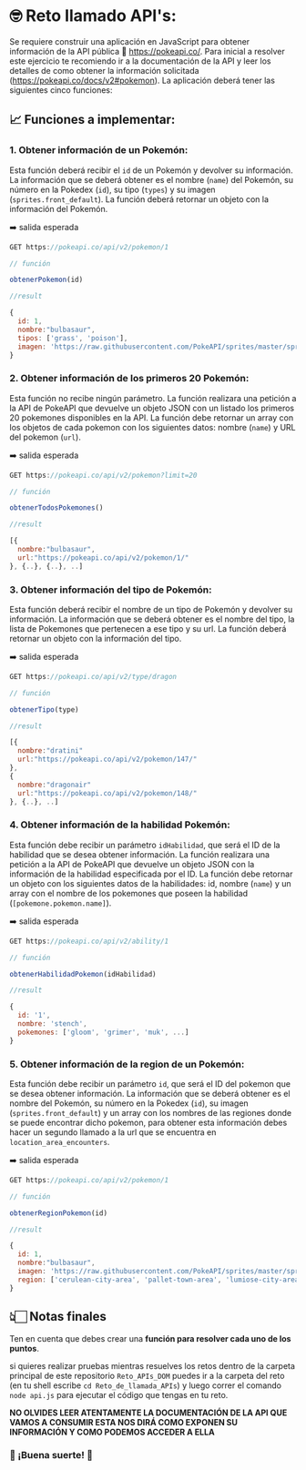 # 🤓 Reto llamado API's:

Se requiere construir una aplicación en JavaScript para obtener información de la API pública 🐻 https://pokeapi.co/. Para inicial a resolver este ejercicio te recomiendo ir a la documentación de la API y leer los detalles de como obtener la información solicitada (https://pokeapi.co/docs/v2#pokemon). La aplicación deberá tener las siguientes cinco funciones:

## 📈 Funciones a implementar:

### 1. Obtener información de un Pokemón:

Esta función deberá recibir el `id` de un Pokemón y devolver su información. La información que se deberá obtener es el nombre (`name`) del Pokemón, su número en la Pokedex (`id`), su tipo (`types`) y su imagen (`sprites.front_default`). La función deberá retornar un objeto con la información del Pokemón.

➡️ salida esperada

```js
GET https://pokeapi.co/api/v2/pokemon/1

// función

obtenerPokemon(id)

//result

{
  id: 1,
  nombre:"bulbasaur",
  tipos: ['grass', 'poison'],
  imagen: 'https://raw.githubusercontent.com/PokeAPI/sprites/master/sprites/pokemon/1.png'
}

```

### 2. Obtener información de los primeros 20 Pokemón:

Esta función no recibe ningún parámetro. La función realizara una petición a la API de PokeAPI que devuelve un objeto JSON con un listado los primeros 20 pokemones disponibles en la API. La función debe retornar un array con los objetos de cada pokemon con los siguientes datos: nombre (`name`) y URL del pokemon (`url`).

➡️ salida esperada

```js
GET https://pokeapi.co/api/v2/pokemon?limit=20

// función

obtenerTodosPokemones()

//result

[{
  nombre:"bulbasaur",
  url:"https://pokeapi.co/api/v2/pokemon/1/"
}, {..}, {..}, ..]

```

### 3. Obtener información del tipo de Pokemón:

Esta función deberá recibir el nombre de un tipo de Pokemón y devolver su información. La información que se deberá obtener es el nombre del tipo, la lista de Pokemones que pertenecen a ese tipo y su url. La función deberá retornar un objeto con la información del tipo.

➡️ salida esperada

```js
GET https://pokeapi.co/api/v2/type/dragon

// función

obtenerTipo(type)

//result

[{
  nombre:"dratini"
  url:"https://pokeapi.co/api/v2/pokemon/147/"
},
{
  nombre:"dragonair"
  url:"https://pokeapi.co/api/v2/pokemon/148/"
}, {..}, ..]

```

### 4. Obtener información de la habilidad Pokemón:

Esta función debe recibir un parámetro `idHabilidad`, que será el ID de la habilidad que se desea obtener información. La función realizara una petición a la API de PokeAPI que devuelve un objeto JSON con la información de la habilidad especificada por el ID. La función debe retornar un objeto con los siguientes datos de la habilidades: id, nombre (`name`) y un array con el nombre de los pokemones que poseen la habilidad (`[pokemone.pokemon.name]`).

➡️ salida esperada

```js
GET https://pokeapi.co/api/v2/ability/1

// función

obtenerHabilidadPokemon(idHabilidad)

//result

{
  id: '1',
  nombre: 'stench',
  pokemones: ['gloom', 'grimer', 'muk', ...]
}

```

### 5. Obtener información de la region de un Pokemón:

Esta función debe recibir un parámetro `id`, que será el ID del pokemon que se desea obtener información. La información que se deberá obtener es el nombre del Pokemón, su número en la Pokedex (`id`), su imagen (`sprites.front_default`) y un array con los nombres de las regiones donde se puede encontrar dicho pokemon, para obtener esta información debes hacer un segundo llamado a la url que se encuentra en `location_area_encounters`.

➡️ salida esperada

```js
GET https://pokeapi.co/api/v2/pokemon/1

// función

obtenerRegionPokemon(id)

//result

{
  id: 1,
  nombre:"bulbasaur",
  imagen: 'https://raw.githubusercontent.com/PokeAPI/sprites/master/sprites/pokemon/1.png',
  region: ['cerulean-city-area', 'pallet-town-area', 'lumiose-city-area']
}

```

## 👆🏻 Notas finales

Ten en cuenta que debes crear una **función para resolver cada uno de los puntos**.

si quieres realizar pruebas mientras resuelves los retos dentro de la carpeta principal de este repositorio `Reto_APIs_DOM` puedes ir a la carpeta del reto (en tu shell escribe `cd Reto_de_llamada_APIs`) y luego correr el comando `node api.js` para ejecutar el código que tengas en tu reto.

**NO OLVIDES LEER ATENTAMENTE LA DOCUMENTACIÓN DE LA API QUE VAMOS A CONSUMIR ESTA NOS DIRÁ COMO EXPONEN SU INFORMACIÓN Y COMO PODEMOS ACCEDER A ELLA**

### 🥳 ¡Buena suerte! 🥳
